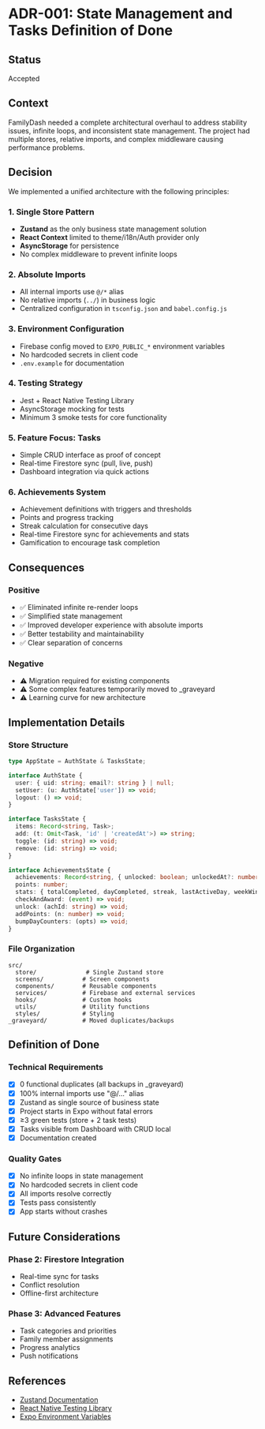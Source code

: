 # ADR-001: State Management and Tasks Definition of Done

## Status

Accepted

## Context

FamilyDash needed a complete architectural overhaul to address stability issues, infinite loops, and inconsistent state management. The project had multiple stores, relative imports, and complex middleware causing performance problems.

## Decision

We implemented a unified architecture with the following principles:

### 1. Single Store Pattern

- **Zustand** as the only business state management solution
- **React Context** limited to theme/i18n/Auth provider only
- **AsyncStorage** for persistence
- No complex middleware to prevent infinite loops

### 2. Absolute Imports

- All internal imports use `@/*` alias
- No relative imports (`../`) in business logic
- Centralized configuration in `tsconfig.json` and `babel.config.js`

### 3. Environment Configuration

- Firebase config moved to `EXPO_PUBLIC_*` environment variables
- No hardcoded secrets in client code
- `.env.example` for documentation

### 4. Testing Strategy

- Jest + React Native Testing Library
- AsyncStorage mocking for tests
- Minimum 3 smoke tests for core functionality

### 5. Feature Focus: Tasks

- Simple CRUD interface as proof of concept
- Real-time Firestore sync (pull, live, push)
- Dashboard integration via quick actions

### 6. Achievements System

- Achievement definitions with triggers and thresholds
- Points and progress tracking
- Streak calculation for consecutive days
- Real-time Firestore sync for achievements and stats
- Gamification to encourage task completion

## Consequences

### Positive

- ✅ Eliminated infinite re-render loops
- ✅ Simplified state management
- ✅ Improved developer experience with absolute imports
- ✅ Better testability and maintainability
- ✅ Clear separation of concerns

### Negative

- ⚠️ Migration required for existing components
- ⚠️ Some complex features temporarily moved to \_graveyard
- ⚠️ Learning curve for new architecture

## Implementation Details

### Store Structure

```typescript
type AppState = AuthState & TasksState;

interface AuthState {
  user: { uid: string; email?: string } | null;
  setUser: (u: AuthState['user']) => void;
  logout: () => void;
}

interface TasksState {
  items: Record<string, Task>;
  add: (t: Omit<Task, 'id' | 'createdAt'>) => string;
  toggle: (id: string) => void;
  remove: (id: string) => void;
}

interface AchievementsState {
  achievements: Record<string, { unlocked: boolean; unlockedAt?: number; progress?: number }>;
  points: number;
  stats: { totalCompleted, dayCompleted, streak, lastActiveDay, weekWindow };
  checkAndAward: (event) => void;
  unlock: (achId: string) => void;
  addPoints: (n: number) => void;
  bumpDayCounters: (opts) => void;
}
```

### File Organization

```
src/
  store/              # Single Zustand store
  screens/           # Screen components
  components/        # Reusable components
  services/          # Firebase and external services
  hooks/             # Custom hooks
  utils/             # Utility functions
  styles/            # Styling
_graveyard/          # Moved duplicates/backups
```

## Definition of Done

### Technical Requirements

- [x] 0 functional duplicates (all backups in \_graveyard)
- [x] 100% internal imports use "@/..." alias
- [x] Zustand as single source of business state
- [x] Project starts in Expo without fatal errors
- [x] ≥3 green tests (store + 2 task tests)
- [x] Tasks visible from Dashboard with CRUD local
- [x] Documentation created

### Quality Gates

- [x] No infinite loops in state management
- [x] No hardcoded secrets in client code
- [x] All imports resolve correctly
- [x] Tests pass consistently
- [x] App starts without crashes

## Future Considerations

### Phase 2: Firestore Integration

- Real-time sync for tasks
- Conflict resolution
- Offline-first architecture

### Phase 3: Advanced Features

- Task categories and priorities
- Family member assignments
- Progress analytics
- Push notifications

## References

- [Zustand Documentation](https://zustand-demo.pmnd.rs/)
- [React Native Testing Library](https://callstack.github.io/react-native-testing-library/)
- [Expo Environment Variables](https://docs.expo.dev/guides/environment-variables/)
